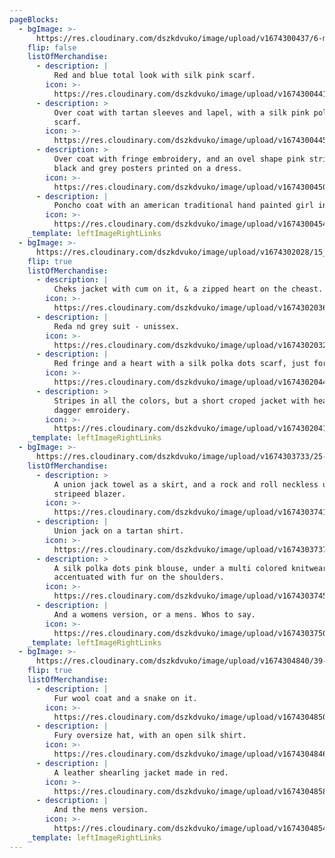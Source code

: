 ```yaml
---
pageBlocks:
  - bgImage: >-
      https://res.cloudinary.com/dszkdvuko/image/upload/v1674300437/6-min_sbwxyy.jpg
    flip: false
    listOfMerchandise:
      - description: |
          Red and blue total look with silk pink scarf.
        icon: >-
          https://res.cloudinary.com/dszkdvuko/image/upload/v1674300441/7-min_txwect.jpg
      - description: >
          Over coat with tartan sleeves and lapel, with a silk pink polka dots
          scarf.
        icon: >-
          https://res.cloudinary.com/dszkdvuko/image/upload/v1674300445/8-min_lqxxz0.jpg
      - description: >
          Over coat with fringe embroidery, and an ovel shape pink striped - 
          black and grey posters printed on a dress.
        icon: >-
          https://res.cloudinary.com/dszkdvuko/image/upload/v1674300450/9-min_toluzf.jpg
      - description: |
          Poncho coat with an american traditional hand painted girl in front.
        icon: >-
          https://res.cloudinary.com/dszkdvuko/image/upload/v1674300454/10-min_wz0tli.jpg
    _template: leftImageRightLinks
  - bgImage: >-
      https://res.cloudinary.com/dszkdvuko/image/upload/v1674302028/15_-_Copy_q8ca9v.jpg
    flip: true
    listOfMerchandise:
      - description: |
          Cheks jacket with cum on it, & a zipped heart on the cheast.
        icon: >-
          https://res.cloudinary.com/dszkdvuko/image/upload/v1674302036/17-min_pc37rq.jpg
      - description: |
          Reda nd grey suit - unissex.
        icon: >-
          https://res.cloudinary.com/dszkdvuko/image/upload/v1674302032/16-min_qqwbm8.jpg
      - description: |
          Red fringe and a heart with a silk polka dots scarf, just for accents.
        icon: >-
          https://res.cloudinary.com/dszkdvuko/image/upload/v1674302044/19-min_llqmba.jpg
      - description: >
          Stripes in all the colors, but a short croped jacket with heart and
          dagger emroidery.
        icon: >-
          https://res.cloudinary.com/dszkdvuko/image/upload/v1674302041/18-min_lp5ljh.jpg
    _template: leftImageRightLinks
  - bgImage: >-
      https://res.cloudinary.com/dszkdvuko/image/upload/v1674303733/25-min_-_Copy_tfinp4.jpg
    listOfMerchandise:
      - description: >
          A union jack towel as a skirt, and a rock and roll neckless under the
          stripeed blazer.
        icon: >-
          https://res.cloudinary.com/dszkdvuko/image/upload/v1674303741/27-min_yq3yeq.jpg
      - description: |
          Union jack on a tartan shirt.
        icon: >-
          https://res.cloudinary.com/dszkdvuko/image/upload/v1674303737/26-min_dw1um4.jpg
      - description: >
          A silk polka dots pink blouse, under a multi colored knitwear
          accentuated with fur on the shoulders.
        icon: >-
          https://res.cloudinary.com/dszkdvuko/image/upload/v1674303745/28-min_kdpvyk.jpg
      - description: |
          And a womens version, or a mens. Whos to say.
        icon: >-
          https://res.cloudinary.com/dszkdvuko/image/upload/v1674303750/29-min_xvddml.jpg
    _template: leftImageRightLinks
  - bgImage: >-
      https://res.cloudinary.com/dszkdvuko/image/upload/v1674304840/39-min_bt94mm.jpg
    flip: true
    listOfMerchandise:
      - description: |
          Fur wool coat and a snake on it.
        icon: >-
          https://res.cloudinary.com/dszkdvuko/image/upload/v1674304850/41-min_cgl0nu.jpg
      - description: |
          Fury oversize hat, with an open silk shirt.
        icon: >-
          https://res.cloudinary.com/dszkdvuko/image/upload/v1674304846/40-min_hdqoe3.jpg
      - description: |
          A leather shearling jacket made in red.
        icon: >-
          https://res.cloudinary.com/dszkdvuko/image/upload/v1674304858/43-min_eioxb9.jpg
      - description: |
          And the mens version.
        icon: >-
          https://res.cloudinary.com/dszkdvuko/image/upload/v1674304854/42-min_ybmj5w.jpg
    _template: leftImageRightLinks
---
```


